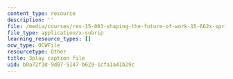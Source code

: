 ```yaml
---
content_type: resource
description: ''
file: /media/courses/res-15-003-shaping-the-future-of-work-15-662x-spring-2016/b0a72f3d9d075147b6291cfa1a41b29c_UmLCGjbeeJ8.vtt
file_type: application/x-subrip
learning_resource_types: []
ocw_type: OCWFile
resourcetype: Other
title: 3play caption file
uid: b0a72f3d-9d07-5147-b629-1cfa1a41b29c
---
```


